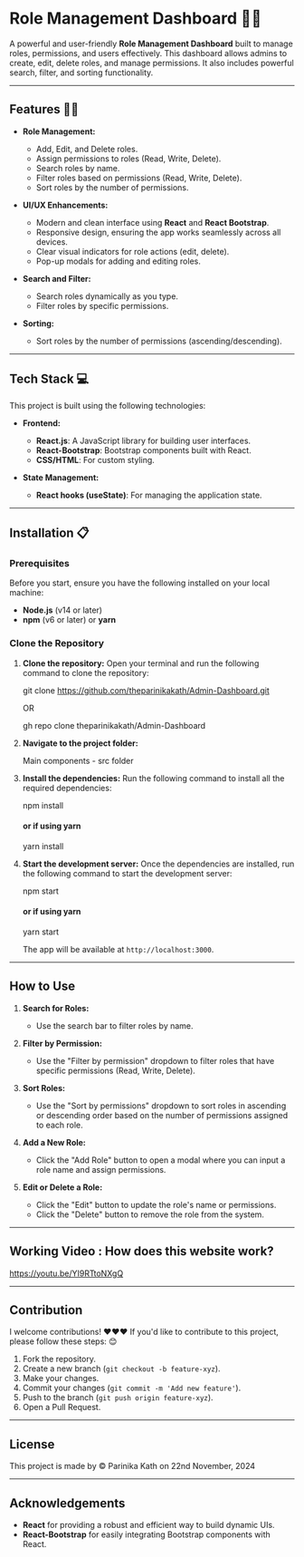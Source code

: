 # Role Management Dashboard 👩‍💻

A powerful and user-friendly **Role Management Dashboard** built to manage roles, permissions, and users effectively. This dashboard allows admins to create, edit, delete roles, and manage permissions. It also includes powerful search, filter, and sorting functionality.

---

## Features 🚀🚀

- **Role Management:**
  - Add, Edit, and Delete roles.
  - Assign permissions to roles (Read, Write, Delete).
  - Search roles by name.
  - Filter roles based on permissions (Read, Write, Delete).
  - Sort roles by the number of permissions.

- **UI/UX Enhancements:**
  - Modern and clean interface using **React** and **React Bootstrap**.
  - Responsive design, ensuring the app works seamlessly across all devices.
  - Clear visual indicators for role actions (edit, delete).
  - Pop-up modals for adding and editing roles.

- **Search and Filter:**
  - Search roles dynamically as you type.
  - Filter roles by specific permissions.

- **Sorting:**
  - Sort roles by the number of permissions (ascending/descending).

---

## Tech Stack 💻

This project is built using the following technologies:

- **Frontend:**
  - **React.js**: A JavaScript library for building user interfaces.
  - **React-Bootstrap**: Bootstrap components built with React.
  - **CSS/HTML**: For custom styling.

- **State Management:**
  - **React hooks (useState)**: For managing the application state.

---

## Installation 📋

### Prerequisites
Before you start, ensure you have the following installed on your local machine:

- **Node.js** (v14 or later)
- **npm** (v6 or later) or **yarn**

### Clone the Repository

1. **Clone the repository:**
   Open your terminal and run the following command to clone the repository:

   git clone https://github.com/theparinikakath/Admin-Dashboard.git

   OR

   gh repo clone theparinikakath/Admin-Dashboard


3. **Navigate to the project folder:**

   Main components - src folder


4. **Install the dependencies:**
   Run the following command to install all the required dependencies:

   npm install
   #### or if using yarn
   yarn install


5. **Start the development server:**
   Once the dependencies are installed, run the following command to start the development server:
 
   npm start
   #### or if using yarn
   yarn start


   The app will be available at `http://localhost:3000`.

---

## How to Use

1. **Search for Roles:**
   - Use the search bar to filter roles by name.

2. **Filter by Permission:**
   - Use the "Filter by permission" dropdown to filter roles that have specific permissions (Read, Write, Delete).

3. **Sort Roles:**
   - Use the "Sort by permissions" dropdown to sort roles in ascending or descending order based on the number of permissions assigned to each role.

4. **Add a New Role:**
   - Click the "Add Role" button to open a modal where you can input a role name and assign permissions.

5. **Edit or Delete a Role:**
   - Click the "Edit" button to update the role's name or permissions.
   - Click the "Delete" button to remove the role from the system.

---

## Working Video : How does this website work?

https://youtu.be/YI9RTtoNXgQ

---

## Contribution

I welcome contributions! ❤️❤️❤️
If you'd like to contribute to this project, please follow these steps: 😊

1. Fork the repository.
2. Create a new branch (`git checkout -b feature-xyz`).
3. Make your changes.
4. Commit your changes (`git commit -m 'Add new feature'`).
5. Push to the branch (`git push origin feature-xyz`).
6. Open a Pull Request.

---

## License

This project is made by ©️ Parinika Kath on 22nd November, 2024

---

## Acknowledgements

- **React** for providing a robust and efficient way to build dynamic UIs.
- **React-Bootstrap** for easily integrating Bootstrap components with React.



